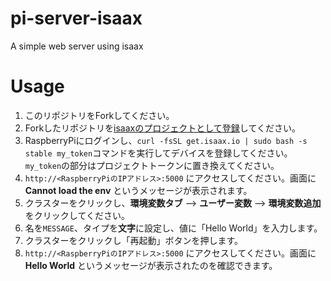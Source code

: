 # pi-server-isaax
A simple web server using isaax

# Usage

1. このリポジトリをForkしてください。
2. Forkしたリポジトリを[isaaxのプロジェクトとして登録](https://isaax.io/app/new)してください。
3. RaspberryPiにログインし、`curl -fsSL get.isaax.io | sudo bash -s stable my_token`コマンドを実行してデバイスを登録してください。  
`my_token`の部分はプロジェクトトークンに置き換えてください。
4. `http://<RaspberryPiのIPアドレス>:5000` にアクセスしてください。画面に**Cannot load the env** というメッセージが表示されます。
5. クラスターをクリックし、**環境変数タブ** --> **ユーザー変数** --> **環境変数追加** をクリックしてください。
6. 名を`MESSAGE`、タイプを**文字**に設定し、値に「Hello World」を入力します。
7. クラスターをクリックし「再起動」ボタンを押します。
8. `http://<RaspberryPiのIPアドレス>:5000` にアクセスしてください。画面に**Hello World** というメッセージが表示されたのを確認できます。
